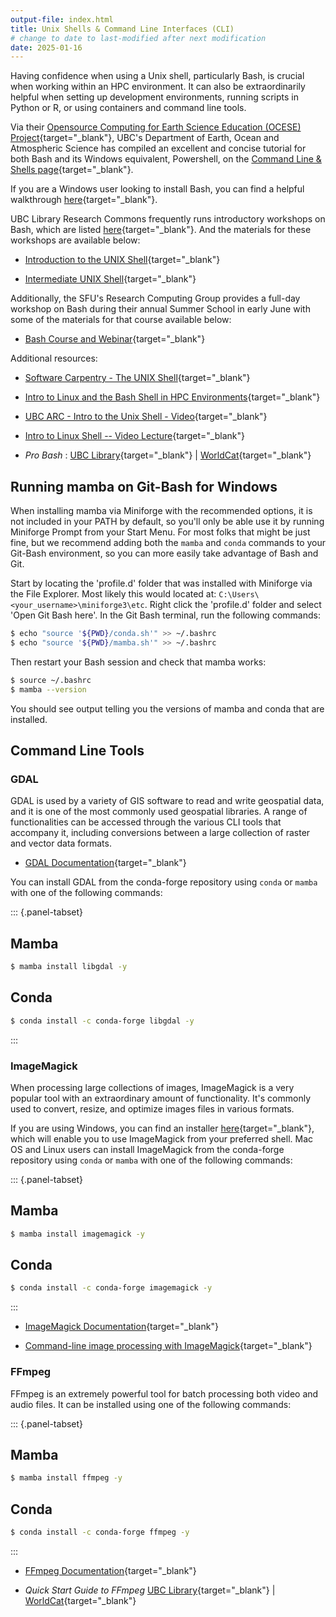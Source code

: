 ```yaml
---
output-file: index.html
title: Unix Shells & Command Line Interfaces (CLI)
# change to date to last-modified after next modification
date: 2025-01-16
---
```


Having confidence when using a Unix shell, particularly Bash, is crucial when
working within an HPC environment. It can also be extraordinarily helpful when
setting up development environments, running scripts in Python or R, or using
containers and command line tools.

Via their
[Opensource Computing for Earth Science Education (OCESE) Project](https://eoas-ubc.github.io/index.html){target="\_blank"},
UBC's Department of Earth, Ocean and Atmospheric Science has compiled an
excellent and concise tutorial for both Bash and its Windows equivalent,
Powershell, on the
[Command Line & Shells page](https://eoas-ubc.github.io/tut-commandline.html){target="\_blank"}.

If you are a Windows user looking to install Bash, you can find a helpful
walkthrough
[here](https://ubc-library-rc.github.io/intro-git/#pre-workshop-setup){target="\_blank"}.

UBC Library Research Commons frequently runs introductory workshops on Bash,
which are listed
[here](https://libcal.library.ubc.ca/calendar/?t=g&q=unix){target="\_blank"}.
And the materials for these workshops are available below:

- [Introduction to the UNIX Shell](https://ubc-library-rc.github.io/intro-shell/){target="\_blank"}

- [Intermediate UNIX Shell](https://ubc-library-rc.github.io/advanced-shell/){target="\_blank"}

Additionally, the SFU's Research Computing Group provides a full-day workshop on
Bash during their annual Summer School in early June with some of the materials
for that course available below:

- [Bash Course and Webinar](https://mint.westdri.ca/bash/){target="\_blank"}

Additional resources:

- [Software Carpentry - The UNIX Shell](https://swcarpentry.github.io/shell-novice/){target="\_blank"}

- [Intro to Linux and the Bash Shell in HPC Environments](https://confluence.it.ubc.ca/display/UARC/Introduction+to+Linux+and+Using+the+Command+Line+Interface){target="\_blank"}

- [UBC ARC - Intro to the Unix Shell - Video](https://youtu.be/gKz0-y4DXws?si=1zw4pO6GeOosxzfK){target="\_blank"}

- [Intro to Linux Shell -- Video Lecture](https://www.youtube.com/watch?v=eLF598YqbFw){target="\_blank"}

- _Pro Bash_ :
  [UBC Library](https://go.exlibris.link/6FxkGXft){target="\_blank"} |
  [WorldCat](https://search.worldcat.org/title/1409222493){target="\_blank"}

## Running mamba on Git-Bash for Windows

When installing mamba via Miniforge with the recommended options, it is not
included in your PATH by default, so you'll only be able use it by running
Miniforge Prompt from your Start Menu. For most folks that might be just fine,
but we recommend adding both the `mamba` and `conda` commands to your Git-Bash
environment, so you can more easily take advantage of Bash and Git.

Start by locating the 'profile.d' folder that was installed with Miniforge via
the File Explorer. Most likely this would located at:
`C:\Users\<your_username>\miniforge3\etc`. Right click the 'profile.d' folder
and select 'Open Git Bash here'. In the Git Bash terminal, run the following
commands:

```bash
$ echo "source '${PWD}/conda.sh'" >> ~/.bashrc
$ echo "source '${PWD}/mamba.sh'" >> ~/.bashrc
```

Then restart your Bash session and check that mamba works:

```bash
$ source ~/.bashrc
$ mamba --version
```

You should see output telling you the versions of mamba and conda that are
installed.

## Command Line Tools

### GDAL

GDAL is used by a variety of GIS software to read and write geospatial data, and
it is one of the most commonly used geospatial libraries. A range of
functionalities can be accessed through the various CLI tools that accompany it,
including conversions between a large collection of raster and vector data
formats.

- [GDAL Documentation](https://gdal.org/programs/index.html#general){target="\_blank"}

You can install GDAL from the conda-forge repository using `conda` or `mamba`
with one of the following commands:

::: {.panel-tabset}

## Mamba

```bash
$ mamba install libgdal -y
```

## Conda

```bash
$ conda install -c conda-forge libgdal -y
```

:::

### ImageMagick

When processing large collections of images, ImageMagick is a very popular tool
with an extraordinary amount of functionality. It's commonly used to convert,
resize, and optimize images files in various formats.

If you are using Windows, you can find an installer
[here](https://imagemagick.org/script/download.php#windows){target="\_blank"},
which will enable you to use ImageMagick from your preferred shell. Mac OS and
Linux users can install ImageMagick from the conda-forge repository using
`conda` or `mamba` with one of the following commands:

::: {.panel-tabset}

## Mamba

```bash
$ mamba install imagemagick -y
```

## Conda

```bash
$ conda install -c conda-forge imagemagick -y
```

:::

- [ImageMagick Documentation](https://imagemagick.org/script/command-line-tools.php){target="\_blank"}

- [Command-line image processing with ImageMagick](https://training.westdri.ca/tools/visualization/#imagemagick){target="\_blank"}

### FFmpeg

FFmpeg is an extremely powerful tool for batch processing both video and audio
files. It can be installed using one of the following commands:

::: {.panel-tabset}

## Mamba

```bash
$ mamba install ffmpeg -y
```

## Conda

```bash
$ conda install -c conda-forge ffmpeg -y
```

:::

- [FFmpeg Documentation](https://ffmpeg.org/ffmpeg.html){target="\_blank"}

- _Quick Start Guide to FFmpeg_
  [UBC Library](https://go.exlibris.link/XSRj7ZcH){target="\_blank"} |
  [WorldCat](https://search.worldcat.org/title/1369033645){target="\_blank"}
